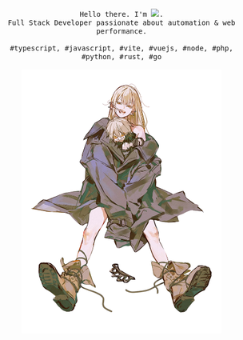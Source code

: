 <p align="center">
  <br>
  <br>
  <br>
  <samp>Hello there. I'm <a href="https://github.com/AzureDesu"><img  src="https://readme-typing-svg.herokuapp.com?font=Fira+Code&weight=400&pause=1000&color=F7BC38FF&background=FFFFFF00&vCenter=true&size=11&random=false&width=75&height=9&lines=Azure+CHAN;Azure+Desu" /></a>.<br> Full Stack Developer passionate about automation & web performance.<br><br>#typescript, #javascript, #vite, #vuejs, #node, #php, #python, #rust, #go</samp>
  <br>
  <br>
  <img src="https://github.com/azuredesu/azuredesu/blob/master/Guideau.png" width="400" />
</p>
